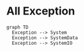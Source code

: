 # All Exception

```mermaid
graph TD
  Exception --> System
  Exception --> SystemData
  Exception --> SystemIO
```

